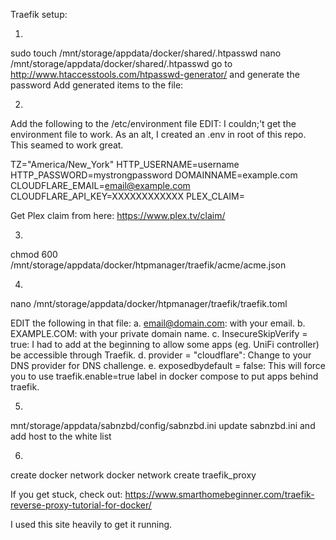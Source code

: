 Traefik setup:


1.
sudo touch /mnt/storage/appdata/docker/shared/.htpasswd
nano /mnt/storage/appdata/docker/shared/.htpasswd
go to http://www.htaccesstools.com/htpasswd-generator/ and generate the password
Add generated items to the file:



2.
Add the following to the /etc/environment file
EDIT:  I couldn;'t get the environment file to work.  As an alt, I created an .env in root
of this repo.  This seamed to work great.


TZ="America/New_York"
HTTP_USERNAME=username
HTTP_PASSWORD=mystrongpassword
DOMAINNAME=example.com
CLOUDFLARE_EMAIL=email@example.com
CLOUDFLARE_API_KEY=XXXXXXXXXXXX
PLEX_CLAIM=

Get Plex claim from here: https://www.plex.tv/claim/

3.  
chmod 600 /mnt/storage/appdata/docker/htpmanager/traefik/acme/acme.json

4. 
nano /mnt/storage/appdata/docker/htpmanager/traefik/traefik.toml

EDIT the following in that file:
a. email@domain.com: with your email.
b. EXAMPLE.COM: with your private domain name.
c. InsecureSkipVerify = true: I had to add at the beginning to allow some apps (eg. UniFi controller) be accessible through Traefik.
d. provider = "cloudflare": Change to your DNS provider for DNS challenge.
e. exposedbydefault = false: This will force you to use traefik.enable=true label in docker compose to put apps behind traefik.

5. 
mnt/storage/appdata/sabnzbd/config/sabnzbd.ini
update sabnzbd.ini and add host to the white list

6. 
create docker network
docker network create traefik_proxy

If you get stuck, check out:
https://www.smarthomebeginner.com/traefik-reverse-proxy-tutorial-for-docker/

I used this site heavily to get it running.  